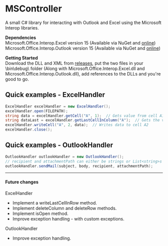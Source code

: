 # MSController

A small C# library for interacting with Outlook and Excel using the Microsoft Interop libraries. 

**Dependencies**  
Microsoft.Office.Interop.Excel version 15 (Available via NuGet and [online](https://www.microsoft.com/en-us/download/details.aspx?id=3508))  
Microsoft.Office.Interop.Outlook version 15 (Available via NuGet and [online](https://www.microsoft.com/en-us/download/details.aspx?id=3508))  

**Getting Started**  
Download the DLL and XML from [releases](https://github.com/DStewart1997/MSController/releases), put the two files in your \bin\debug\ folder (Along with Microsoft.Office.Interop.Excel.dll and Microsoft.Office.Interop.Outlook.dll), add references to the DLLs and you're good to go.


## Quick examples - ExcelHandler

```C#
ExcelHandler excelHandler = new ExcelHandler();
excelHandler.open(FILEPATH);
string data = excelHandler.getCell("A", 1);  // Gets value from cell A1
string dataLast = excelHandler.getLastCellInColumn("A");  // Gets the value from the last occupied row in column A
excelHandler.writeCell("A", 2, data);  // Writes data to cell A2
excelHandler.close();
```


## Quick examples - OutlookHandler

```C#
OutlookHandler outlookHandler = new OutlookHandler();
// recipient and attachmentPath can either be strings or List<string>s - attachmentPath is optional
outlookHandler.sendMail(subject, body, recipient, attachmentPath);  
```
    
-------------------------------------------
    
#### Future changes
ExcelHandler
- Implement a writeLastCellInRow method.
- Implement deleteColumn and deleteRow methods.
- Implement isOpen method.
- Improve exception handling - with custom exceptions.

OutlookHandler
- Improve exception handling.
